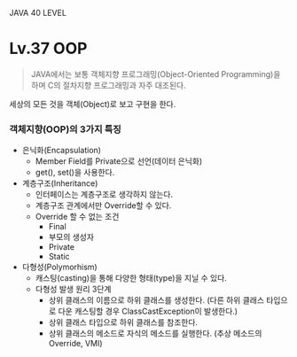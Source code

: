 JAVA 40 LEVEL
# Lv.37 OOP

> JAVA에서는 보통 객체지향 프로그래밍(Object-Oriented Programming)을 하며 C의 절차지향 프로그래밍과 자주 대조된다.

세상의 모든 것을 객체(Object)로 보고 구현을 한다.

### 객체지향(OOP)의 3가지 특징
  - 은닉화(Encapsulation)
    - Member Field를 Private으로 선언(데이터 은닉화)
    - get(), set()을 사용한다.
  - 계층구조(Inheritance)
    - 인터페이스는 계층구조로 생각하지 않는다.
    - 계층구조 관계에서만 Override할 수 있다.
    - Override 할 수 없는 조건
       - Final
       - 부모의 생성자
       - Private
       - Static
  - 다형성(Polymorhism)
    - 캐스팅(casting)을 통해 다양한 형태(type)을 지닐 수 있다.
    - 다형성 발생 원리 3단계
      - 상위 클래스의 이름으로 하위 클래스를 생성한다.
    (다른 하위 클래스 타입으로 다운 캐스팅할 경우 ClassCastException이 발생한다.)
      - 상위 클래스 타입으로 하위 클래스를 참조한다.
      - 상위 클래스의 메소드로 자식의 메소드를 실행한다.
    (추상 메소드의 Override, VMI)